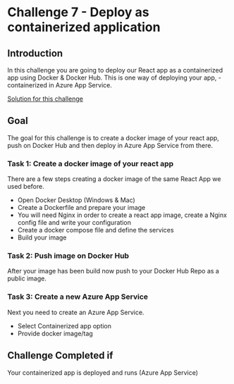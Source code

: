 # Challenge 7 - Deploy as containerized application

## Introduction

In this challenge you are going to deploy our React app as a containerized app using Docker & Docker Hub. This is one way of deploying your app, -containerized in Azure App Service.

[Solution for this challenge](../SolutionGuide/07-Deploy-as-containerized-application-solution.md)

## Goal 

The goal for this challenge is to create a docker image of your react app, push on Docker Hub and then deploy in Azure App Service from there.

### Task 1: Create a docker image of your react app

There are a few steps creating a docker image of the same React App we used before.

- Open Docker Desktop (Windows & Mac)
- Create a Dockerfile and prepare your image
- You will need Nginx in order to create a react app image, create a Nginx config file and write your configuration
- Create a docker compose file and define the services
- Build your image

### Task 2: Push image on Docker Hub

After your image has been build now push to your Docker Hub Repo as a public image.

### Task 3: Create a new Azure App Service

Next you need to create an Azure App Service.

- Select Containerized app option
- Provide docker image/tag


## Challenge Completed if

Your containerized app is deployed and runs (Azure App Service)

